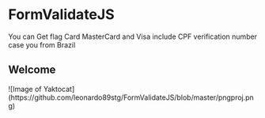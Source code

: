 # FormValidateJS
You can Get flag Card MasterCard and Visa include CPF verification number case you  from  Brazil  
<h2>Welcome </h2>
 ![Image of Yaktocat](https://github.com/leonardo89stg/FormValidateJS/blob/master/pngproj.png)
